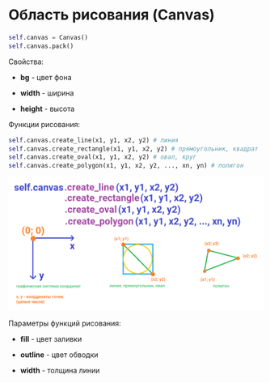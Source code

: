 # Область рисования (Canvas)

```python
self.canvas = Canvas()
self.canvas.pack()
```

Свойства:

- **bg** - цвет фона

- **width** - ширина

- **height** - высота

Функции рисования:

```python
self.canvas.create_line(x1, y1, x2, y2) # линия
self.canvas.create_rectangle(x1, y1, x2, y2) # прямоугольник, квадрат
self.canvas.create_oval(x1, y1, x2, y2) # овал, круг
self.canvas.create_polygon(x1, y1, x2, y2, ..., xn, yn) # полигон
```

![](img/canvas.png)

Параметры функций рисования:

- **fill** - цвет заливки

- **outline** - цвет обводки

- **width** - толщина линии



